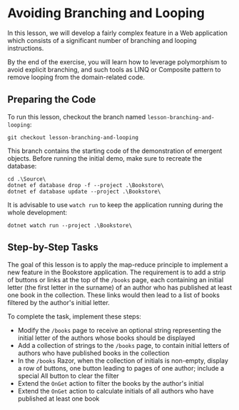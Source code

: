 # Avoiding Branching and Looping

In this lesson, we will develop a fairly complex feature in a Web application which consists of a significant number of branching and looping instructions.

By the end of the exercise, you will learn how to leverage polymorphism to avoid explicit branching, and such tools as LINQ or Composite pattern to remove looping from the domain-related code.

## Preparing the Code

To run this lesson, checkout the branch named `lesson-branching-and-looping`:

```
git checkout lesson-branching-and-looping
```

This branch contains the starting code of the demonstration of emergent objects. Before running the initial demo, make sure to recreate the database:

```
cd .\Source\
dotnet ef database drop -f --project .\Bookstore\
dotnet ef database update --project .\Bookstore\
```

It is advisable to use `watch run` to keep the application running during the whole development:

```
dotnet watch run --project .\Bookstore\
```

## Step-by-Step Tasks

The goal of this lesson is to apply the map-reduce principle to implement a new feature in the Bookstore application. The requirement is to add a strip of buttons or links at the top of the `/books` page, each containing an initial letter (the first letter in the surname) of an author who has published at least one book in the collection. These links would then lead to a list of books filtered by the author's initial letter.

To complete the task, implement these steps:
  - Modify the `/books` page to receive an optional string representing the initial letter of the authors whose books should be displayed
  - Add a collection of strings to the `/books` page, to contain initial letters of authors who have published books in the collection
  - In the `/books` Razor, when the collection of initials is non-empty, display a row of buttons, one button leading to pages of one author; include a special All button to clear the filter
  - Extend the `OnGet` action to filter the books by the author's initial
  - Extend the `OnGet` action to calculate initials of all authors who have published at least one book